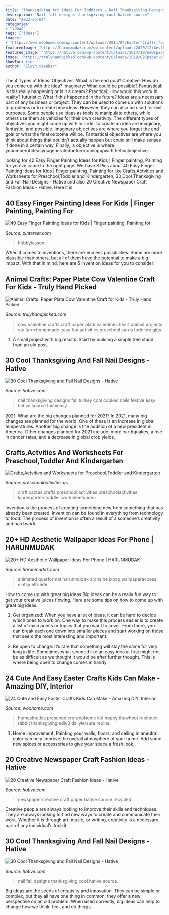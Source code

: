 ```yaml
---
title: "Thanksgiving Art Ideas For Toddlers - Nail Thanksgiving Designs Fall Turkey Cool Cooked Nails Festive Easy Hative Source Fashionsy"
description: "Nail fall designs thanksgiving cool hative source"
date: "2023-05-04"
categories:
- "ideas"
tags: ["ideas"]
images:
- "https://www.woohome.com/wp-content/uploads/2014/04/Easter-Crafts-for-Kids-7.jpg"
featuredImage: "https://harunmudak.com/wp-content/uploads/2020/12/Aesthetic-mobile-wallpapers-14-1-576x1024.jpg"
featured_image: "https://hative.com/wp-content/uploads/2014/10/newspaper-craft-fashion-ideas/14-creative-newspaper-craft-fashion-ideas.jpg"
image: "https://trulyhandpicked.com/wp-content/uploads/2019/02/paper-plate-cow-valentine-craft-for-kids-crafty-morning-1550725303g48kn.png"
ShowToc: true
author: "Elwyn Steuber"
---
```



The 4 Types of Ideas: Objectives: What is the end goal? Creative: How do you come up with the idea? Imaginary: What could be possible? Fantastical: Is this really happening or is it a dream? Practical: How would this work in reality? futuristic: What if this happened in the future?
Ideas are a necessary part of any business or project. They can be used to come up with solutions to problems or to create new ideas. However, they can also be used for evil purposes. Some people use ideas as tools to manipulate others, while others use them as vehicles for their own creativity. 
The different types of objectives you might come up with in order to create an idea are imaginary, fantastic, and possible. Imaginary objectives are where you forget the end goal or what the final outcome will be. Fantastical objectives are where you think about things that couldn’t actually happen but could still make senses if done in a certain way. Finally, is objective is where youumberofideasyougeneratedbeforecomingupwiththefinalobjective.

	

		
looking for 40 Easy Finger Painting Ideas for Kids | Finger painting, Painting for you've came to the right page. We have 8 Pics about 40 Easy Finger Painting Ideas for Kids | Finger painting, Painting for like Crafts,Actvities and Worksheets for Preschool,Toddler and Kindergarten, 30 Cool Thanksgiving and Fall Nail Designs - Hative and also 20 Creative Newspaper Craft Fashion Ideas - Hative. Here it is:
		
    
## 40 Easy Finger Painting Ideas For Kids | Finger Painting, Painting For

<img loading=lazy src="https://i.pinimg.com/736x/3d/23/83/3d2383569a51a6e4f817806ab8ba8eaa.jpg" onerror="this.onerror=null;this.src='https://tse2.mm.bing.net/th?id=OIP.fftwz8YwY1dNWG-z9aSOzwHaNK&amp;pid=15.1';" alt="40 Easy Finger Painting Ideas for Kids | Finger painting, Painting for">

_Source: pinterest.com_

>hobbylesson. 

	

When it comes to inventions, there are endless possibilities. Some are more plausible than others, but all of them have the potential to make a big impact. With that in mind, here are 5 invention ideas for you to consider: 

    
## Animal Crafts: Paper Plate Cow Valentine Craft For Kids - Truly Hand Picked

<img loading=lazy src="https://trulyhandpicked.com/wp-content/uploads/2019/02/paper-plate-cow-valentine-craft-for-kids-crafty-morning-1550725303g48kn.png" onerror="this.onerror=null;this.src='https://tse2.mm.bing.net/th?id=OIP.MzlFxiNEbZHSxvPOefvmKQHaLd&amp;pid=15.1';" alt="Animal Crafts: Paper Plate Cow Valentine Craft for Kids - Truly Hand Picked">

_Source: trulyhandpicked.com_

>cow valentine crafts craft paper plate valentines heart animal projects diy farm homemade easy fun activities preschool cards toddlers gifts. 

	

1. A small project with big results. Start by building a simple tree stand from an old post.

    
## 30 Cool Thanksgiving And Fall Nail Designs - Hative

<img loading=lazy src="https://hative.com/wp-content/uploads/2014/11/thanksgiving-nail-designs/9-thanksgiving-and-fall-nail-designs.jpg" onerror="this.onerror=null;this.src='https://tse1.mm.bing.net/th?id=OIP.AKcxtM1HdSYUgljNnhOItgHaFp&amp;pid=15.1';" alt="30 Cool Thanksgiving and Fall Nail Designs - Hative">

_Source: hative.com_

>nail thanksgiving designs fall turkey cool cooked nails festive easy hative source fashionsy. 

	

2021: What are the big changes planned for 2021?
In 2021, many big changes are planned for the world. One of these is an increase in global temperatures. Another big change is the addition of a new president in America. Other changes planned for 2021 include: more earthquakes, a rise in cancer rates, and a decrease in global crop yields.

    
## Crafts,Actvities And Worksheets For Preschool,Toddler And Kindergarten

<img loading=lazy src="http://www.preschoolactivities.us/wp-content/uploads/2018/02/cactus-craft.jpg" onerror="this.onerror=null;this.src='https://tse2.mm.bing.net/th?id=OIP.ztVPkn1BA0RYH5fUdHr5YwHaHa&amp;pid=15.1';" alt="Crafts,Actvities and Worksheets for Preschool,Toddler and Kindergarten">

_Source: preschoolactivities.us_

>craft cactus crafts preschool activities preschoolactivities kindergarten toddler worksheets idea. 

	

Invention is the process of creating something new from something that has already been created. Invention can be found in everything from technology to food. The process of invention is often a result of a someone’s creativity and hard work.

    
## 20+ HD Aesthetic Wallpaper Ideas For Phone | HARUNMUDAK

<img loading=lazy src="https://harunmudak.com/wp-content/uploads/2020/12/Aesthetic-mobile-wallpapers-14-1-576x1024.jpg" onerror="this.onerror=null;this.src='https://tse2.mm.bing.net/th?id=OIP.lBijH8eaI4QalMa_Zw_COAHaNK&amp;pid=15.1';" alt="20+ HD Aesthetic Wallpaper Ideas For Phone | HARUNMUDAK">

_Source: harunmudak.com_

>animated querformat harunmudak archzine ixpap wallpaperaccess eintsy elfriede. 

	

How to come up with great big ideas
Big ideas can be a really fun way to get your creative juices flowing. Here are some tips on how to come up with great big ideas. 
1. Get organized: When you have a lot of ideas, it can be hard to decide which ones to work on. One way to make this process easier is to create a list of main points or topics that you want to cover. From there, you can break each one down into smaller pieces and start working on those that seem the most interesting and important. 

2. Be open to change: It’s rare that something will stay the same for very long in life. Sometimes what seemed like an easy idea at first might not be as difficult as we thought it would be after further thought. This is where being open to change comes in handy.

    
## 24 Cute And Easy Easter Crafts Kids Can Make - Amazing DIY, Interior

<img loading=lazy src="https://www.woohome.com/wp-content/uploads/2014/04/Easter-Crafts-for-Kids-7.jpg" onerror="this.onerror=null;this.src='https://tse4.mm.bing.net/th?id=OIP.kRY8IV7Ds53ND63zSPrWmgHaJ6&amp;pid=15.1';" alt="24 Cute and Easy Easter Crafts Kids Can Make - Amazing DIY, Interior">

_Source: woohome.com_

>homesthetics preschoolers woohome kid hoppy thewhoot repinned rabbit thanksgiving ediy3 dailyleisure repins. 

	

1. Home improvement: Painting your walls, floors, and ceiling in aneutral color can help improve the overall atmosphere of your home. Add some new spices or accessories to give your space a fresh look. 

    
## 20 Creative Newspaper Craft Fashion Ideas - Hative

<img loading=lazy src="https://hative.com/wp-content/uploads/2014/10/newspaper-craft-fashion-ideas/14-creative-newspaper-craft-fashion-ideas.jpg" onerror="this.onerror=null;this.src='https://tse1.mm.bing.net/th?id=OIP.LGUML7UIRXT0iilHjTsgxQHaLH&amp;pid=15.1';" alt="20 Creative Newspaper Craft Fashion Ideas - Hative">

_Source: hative.com_

>newspaper creative craft paper hative source recycled. 

	

Creative people are always looking to improve their skills and techniques. They are always looking to find new ways to create and communicate their work. Whether it is through art, music, or writing, creativity is a necessary part of any individual's toolkit.

    
## 30 Cool Thanksgiving And Fall Nail Designs - Hative

<img loading=lazy src="https://hative.com/wp-content/uploads/2014/11/thanksgiving-nail-designs/30-thanksgiving-and-fall-nail-designs.jpg" onerror="this.onerror=null;this.src='https://tse2.mm.bing.net/th?id=OIP.8WVx-SgwCH5OaQT2yAa1bQHaHa&amp;pid=15.1';" alt="30 Cool Thanksgiving and Fall Nail Designs - Hative">

_Source: hative.com_

>nail fall designs thanksgiving cool hative source. 

	

Big ideas are the seeds of creativity and innovation. They can be simple or complex, but they all have one thing in common: they offer a new perspective on an old problem. When used correctly, big ideas can help to change how we think, feel, and do things.

